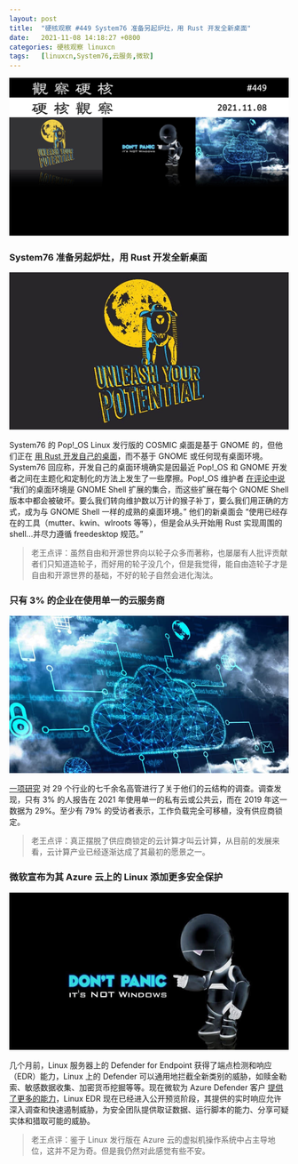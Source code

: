 ```yaml
---
layout: post
title:	"硬核观察 #449 System76 准备另起炉灶，用 Rust 开发全新桌面"
date:	2021-11-08 14:18:27 +0800 
categories:	硬核观察 linuxcn 
tags:	[linuxcn,System76,云服务,微软]
---
```



![](/Asserts/Images/album/202111/08/141712yufhe0kk9sq7nkl9.jpg)


### System76 准备另起炉灶，用 Rust 开发全新桌面


![](/Asserts/Images/album/202111/08/141723s5q2nqk4r3kz5po4.jpg)


System76 的 Pop!\_OS Linux 发行版的 COSMIC 桌面是基于 GNOME 的，但他们正在 [用 Rust 开发自己的桌面](https://www.phoronix.com/scan.php?page=news_item&px=Pop-OS-New-Rust-Desktop)，而不基于 GNOME 或任何现有桌面环境。System76 回应称，开发自己的桌面环境确实是因最近 Pop!\_OS 和 GNOME 开发者之间在主题化和定制化的方法上发生了一些摩擦。Pop!\_OS 维护者 [在评论中说](https://old.reddit.com/r/pop_os/comments/qnvrou/will_pop_os_ever_do_an_officially_kde_flavor_or/hjqpj7y/) “我们的桌面环境是 GNOME Shell 扩展的集合，而这些扩展在每个 GNOME Shell 版本中都会被破坏。要么我们转向维护数以万计的猴子补丁，要么我们用正确的方式，成为与 GNOME Shell 一样的成熟的桌面环境。” 他们的新桌面会 “使用已经存在的工具（mutter、kwin、wlroots 等等），但是会从头开始用 Rust 实现周围的 shell...并尽力遵循 freedesktop 规范。”



> 
> 老王点评：虽然自由和开源世界向以轮子众多而著称，也屡屡有人批评贡献者们只知道造轮子，而好用的轮子没几个，但是我觉得，能自由造轮子才是自由和开源世界的基础，不好的轮子自然会进化淘汰。
> 
> 
> 


### 只有 3% 的企业在使用单一的云服务商


![](/Asserts/Images/album/202111/08/141745tlzq793189e1l1vu.jpg)


[一项研究](https://www.ibm.com/thought-leadership/institute-business-value/report/cloud-transformation) 对 29 个行业的七千余名高管进行了关于他们的云结构的调查。调查发现，只有 3% 的人报告在 2021 年使用单一的私有云或公共云，而在 2019 年这一数据为 29%。至少有 79% 的受访者表示，工作负载完全可移植，没有供应商锁定。



> 
> 老王点评：真正摆脱了供应商锁定的云计算才叫云计算，从目前的发展来看，云计算产业已经逐渐达成了其最初的愿景之一。
> 
> 
> 


### 微软宣布为其 Azure 云上的 Linux 添加更多安全保护


![](/Asserts/Images/album/202111/08/141807zrxvxe2lz303360t.jpg)


几个月前，Linux 服务器上的 Defender for Endpoint 获得了端点检测和响应（EDR）能力，Linux 上的 Defender 可以通用地拦截全新类别的威胁，如赎金勒索、敏感数据收集、加密货币挖掘等等。现在微软为 Azure Defender 客户 [提供了更多的能力](https://www.zdnet.com/article/microsoft-just-expanded-its-malware-protection-for-linux-servers/)，Linux EDR 现在已经进入公开预览阶段，其提供的实时响应允许深入调查和快速遏制威胁，为安全团队提供取证数据、运行脚本的能力、分享可疑实体和猎取可能的威胁。



> 
> 老王点评：鉴于 Linux 发行版在 Azure 云的虚拟机操作系统中占主导地位，这并不足为奇。但是我仍然对此感觉有些不安。
> 
> 
>
